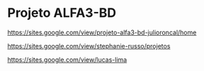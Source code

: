 # **Projeto ALFA3-BD**

https://sites.google.com/view/projeto-alfa3-bd-julioroncal/home

https://sites.google.com/view/stephanie-russo/projetos

https://sites.google.com/view/lucas-lima
